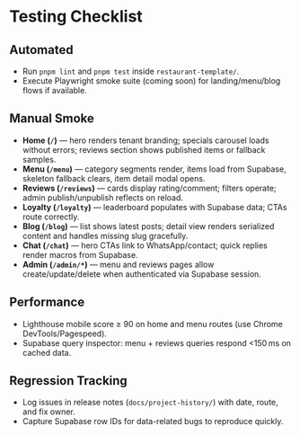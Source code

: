 # Testing Checklist

## Automated
- Run `pnpm lint` and `pnpm test` inside `restaurant-template/`.
- Execute Playwright smoke suite (coming soon) for landing/menu/blog flows if available.

## Manual Smoke
- **Home (`/`)** — hero renders tenant branding; specials carousel loads without errors; reviews section shows published items or fallback samples.
- **Menu (`/menu`)** — category segments render, items load from Supabase, skeleton fallback clears, item detail modal opens.
- **Reviews (`/reviews`)** — cards display rating/comment; filters operate; admin publish/unpublish reflects on reload.
- **Loyalty (`/loyalty`)** — leaderboard populates with Supabase data; CTAs route correctly.
- **Blog (`/blog`)** — list shows latest posts; detail view renders serialized content and handles missing slug gracefully.
- **Chat (`/chat`)** — hero CTAs link to WhatsApp/contact; quick replies render macros from Supabase.
- **Admin (`/admin/*`)** — menu and reviews pages allow create/update/delete when authenticated via Supabase session.

## Performance
- Lighthouse mobile score ≥ 90 on home and menu routes (use Chrome DevTools/Pagespeed).
- Supabase query inspector: menu + reviews queries respond <150 ms on cached data.

## Regression Tracking
- Log issues in release notes (`docs/project-history/`) with date, route, and fix owner.
- Capture Supabase row IDs for data-related bugs to reproduce quickly.
